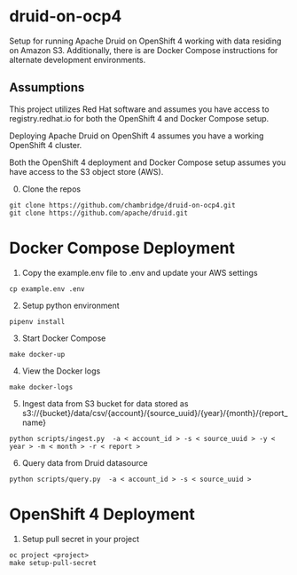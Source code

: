 # druid-on-ocp4
Setup for running Apache Druid on OpenShift 4 working with data residing on Amazon S3. Additionally, there is are Docker Compose instructions for alternate development environments.

## Assumptions
This project utilizes Red Hat software and assumes you have access to registry.redhat.io for both the OpenShift 4 and Docker Compose setup.

Deploying Apache Druid on OpenShift 4 assumes you have a working OpenShift 4 cluster.

Both the OpenShift 4 deployment and Docker Compose setup assumes you have access to the S3 object store (AWS).

0. Clone the repos
```
git clone https://github.com/chambridge/druid-on-ocp4.git
git clone https://github.com/apache/druid.git
```

# Docker Compose Deployment

1. Copy the example.env file to .env and update your AWS settings
```
cp example.env .env
```

2. Setup python environment
```
pipenv install
```

3. Start Docker Compose
```
make docker-up
```

4. View the Docker logs
```
make docker-logs
```

5. Ingest data from S3 bucket for data stored as s3://{bucket}/data/csv/{account}/{source_uuid}/{year}/{month}/{report_name}
```
python scripts/ingest.py  -a < account_id > -s < source_uuid > -y < year > -m < month > -r < report >
```

6. Query data from Druid datasource
```
python scripts/query.py  -a < account_id > -s < source_uuid >
```


# OpenShift 4 Deployment

1. Setup pull secret in your project
```
oc project <project>
make setup-pull-secret
```